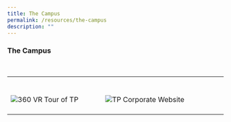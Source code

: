 ```yaml
---
title: The Campus
permalink: /resources/the-campus
description: ""
---
```

### The Campus

<div>
    <table>
        <tr>
            <td style="max-width:33%; vertical-align:bottom; border:none"><br>
                <a href="https://www.tp.edu.sg/vrtour/" style="text-decoration: none">
                    <image src="/images/Headers/360 VR Tour of TP.png" style="display:block;margin-left:auto;margin-right:auto;" alt="360 VR Tour of TP">
                    </image>
                </a>
            </td>
            <td style="max-width:33%; vertical-align:bottom; border:none"><br>
                <a href="https://www.tp.edu.sg"     style="text-decoration: none">
                    <image src="/images/Headers/TP Corporate Website.png" style="display:block;margin-left:auto;margin-right:auto;" alt="TP Corporate Website">
                    </image>
                </a>
            </td>
            <td style="max-width:33%; vertical-align:bottom; border:none"><br>
            </td>
        </tr>
    </table>
</div>